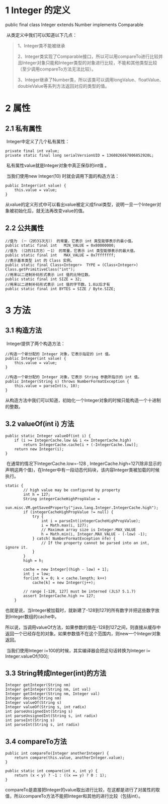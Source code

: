 

# 1  Integer 的定义

public final class Integer extends Number implements Comparable<Integer> 

​	从类定义中我们可以知道以下几点：

> 1、Integer类不能被继承
>
> 2、Integer类实现了Comparable接口，所以可以用compareTo进行比较并且Integer对象只能和Integer类型的对象进行比较，不能和其他类型比较（至少调用compareTo方法无法比较）。
>
> 3、Integer继承了Number类，所以该类可以调用longValue、floatValue、doubleValue等系列方法返回对应的类型的值。

# 2  属性

## 2.1  私有属性

​	Integer中定义了几个私有属性：

```
private final int value;
private static final long serialVersionUID = 1360826667806852920L;
```

​	私有属性value就是Integer对象中真正保存的int值 。

​	当我们使用new Integer(10) 时就会调用下面的构造方法：

```
public Integer(int value) {
    this.value = value;
}
```

​	从value的定义形式中可以看出value被定义成final类型，说明一旦一个Integer对象被初始化后，就无法再改变value的值。

## 2.2  公共属性

```
//值为 （－（2的31次方）） 的常量，它表示 int 类型能够表示的最小值。
public static final int   MIN_VALUE = 0x80000000;
//值为 （（2的31次方）－1） 的常量，它表示 int 类型能够表示的最大值。
public static final int   MAX_VALUE = 0x7fffffff;   
//表示基本类型 int 的 Class 实例。
public static final Class<Integer>  TYPE = (Class<Integer>) Class.getPrimitiveClass("int");
//用来以二进制补码形式表示 int 值的比特位数。
public static final int SIZE = 32;
//用来以二进制补码形式表示 int 值的字节数。1.8以后才有
public static final int BYTES = SIZE / Byte.SIZE;
```

# 3  方法

## 3.1 构造方法

​	Integer提供了两个构造方法：

```
//构造一个新分配的 Integer 对象，它表示指定的 int 值。
public Integer(int value) {
    this.value = value;
}

//构造一个新分配的 Integer 对象，它表示 String 参数所指示的 int 值。
public Integer(String s) throws NumberFormatException {
    this.value = parseInt(s, 10);
}
```

​	从构造方法中我们可以知道，初始化一个Integer对象的时候只能构造一个十进制的整数。

## 3.2  valueOf(int i) 方法

```
public static Integer valueOf(int i) {
    if (i >= IntegerCache.low && i <= IntegerCache.high)
        return IntegerCache.cache[i + (-IntegerCache.low)];
    return new Integer(i);
}
```

​	在通常的情况下IntegerCache.low=-128 , IntegerCache.high=127(除非显示的声明这两个值)，在Integer中有一段动态代码块，该内容Integer类被加载的时候执行。

```
static {
        // high value may be configured by property
        int h = 127;
        String integerCacheHighPropValue =
            sun.misc.VM.getSavedProperty("java.lang.Integer.IntegerCache.high");
        if (integerCacheHighPropValue != null) {
            try {
                int i = parseInt(integerCacheHighPropValue);
                i = Math.max(i, 127);
                // Maximum array size is Integer.MAX_VALUE
                h = Math.min(i, Integer.MAX_VALUE - (-low) -1);
            } catch( NumberFormatException nfe) {
                // If the property cannot be parsed into an int, ignore it.
            }
        }
        high = h;

        cache = new Integer[(high - low) + 1];
        int j = low;
        for(int k = 0; k < cache.length; k++)
            cache[k] = new Integer(j++);

        // range [-128, 127] must be interned (JLS7 5.1.7)
        assert IntegerCache.high >= 127;
    }	
```

​	也就是说，当Integer被加载时，就新建了-128到127的所有数字并把这些数字放到Integer数组的cache中。

​	所以说，当调用valueOf方法，如果参数的值在-128到127之间，则直接从缓存中返回一个已经存在的对象。如果参数值不在这个范围内，则new一个Integer对象返回。

​	当我们使用Integer i=100的时候，其实编译器会把这句话转换为Integer i= Integer.valueOf(100);

## 3.3  String转成Integer(int)的方法

```
Integer getInteger(String nm)
Integer getInteger(String nm, int val)
Integer getInteger(String nm, Integer val)
Integer decode(String nm)
Integer valueOf(String s)
Integer valueOf(String s, int radix)
int parseUnsignedInt(String s)
int parseUnsignedInt(String s, int radix)
int parseInt(String s)
int parseInt(String s, int radix)
```

## 3.4 compareTo方法

```
public int compareTo(Integer anotherInteger) {
    return compare(this.value, anotherInteger.value);
}

public static int compare(int x, int y) {
    return (x < y) ? -1 : ((x == y) ? 0 : 1);
}
```

​	compareTo是直接把Integer的value取出进行比较，在这都是进行了对属性的取值，所以compareTo方法不能把Integer和其他的进行比较（包括int）。









